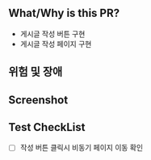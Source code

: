 ## What/Why is this PR?
- 게시글 작성 버튼 구현
- 게시글 작성 페이지 구현
  

## 위험 및 장애 


## Screenshot


## Test CheckList
- [ ] 작성 버튼 클릭시 비동기 페이지 이동 확인
